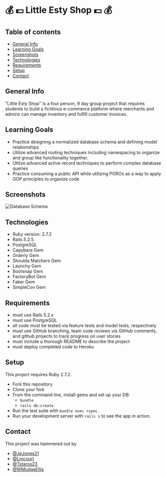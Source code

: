 # 💰 💵 Little Esty Shop 💵 💰
## Table of contents
* [General Info](#general-info)
* [Learning Goals](#learning-goals)
* [Screenshots](#screenshots)
* [Technologies](#technologies)
* [Requirements](#requirements)
* [Setup](#Setup)
* [Contact](#contact)

## General Info
"Little Esty Shop" is a four person, 9 day group project that requires students to build a fictitious e-commerce platform where merchants and admins can manage inventory and fulfill customer invoices.

## Learning Goals
- Practice designing a normalized database schema and defining model relationships
- Utilize advanced routing techniques including namespacing to organize and group like functionality together.
- Utilize advanced active record techniques to perform complex database queries
- Practice consuming a public API while utilizing POROs as a way to apply OOP principles to organize code

## Screenshots
![Database Schema](https://user-images.githubusercontent.com/83885722/134253424-738ecddb-56c4-4aea-a568-f7834f276712.png)


## Technologies
* Ruby version: 2.7.2
* Rails 5.2.5
* PostgreSQL
* Capybara Gem
* Orderly Gem
* Shoulda Matchers Gem
* Launchy Gem
* Bootsnap Gem
* FactoryBot Gem
* Faker Gem
* SimpleCov Gem

## Requirements
- must use Rails 5.2.x
- must use PostgreSQL
- all code must be tested via feature tests and model tests, respectively
- must use GitHub branching, team code reviews via GitHub comments, and github projects to track progress on user stories
- must include a thorough README to describe the project
- must deploy completed code to Heroku

## Setup

This project requires Ruby 2.7.2.

* Fork this repository
* Clone your fork
* From the command line, install gems and set up your DB:
    * `bundle`
    * `rails db:create`
* Run the test suite with `bundle exec rspec`.
* Run your development server with `rails s` to see the app in action.

## Contact
This project was hammered out by
* [@JeJones21](https://github.com/JeJones21)
* [@Lmcourt](https://github.com/Lmcourt)
* [@Tstaros23](https://github.com/Tstaros23)
* [@WMudgeEllis](https://github.com/WMudgeEllis)
